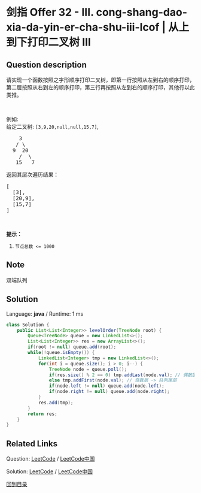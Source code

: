 ﻿# 剑指 Offer 32 - III. cong-shang-dao-xia-da-yin-er-cha-shu-iii-lcof | 从上到下打印二叉树 III

## Question description

<!--If you want to use the English description, use English description is not available for the problem. Please switch to Chinese. instead-->
<p>请实现一个函数按照之字形顺序打印二叉树，即第一行按照从左到右的顺序打印，第二层按照从右到左的顺序打印，第三行再按照从左到右的顺序打印，其他行以此类推。</p>

<p>&nbsp;</p>

<p>例如:<br>
给定二叉树:&nbsp;<code>[3,9,20,null,null,15,7]</code>,</p>

<pre>    3
   / \
  9  20
    /  \
   15   7
</pre>

<p>返回其层次遍历结果：</p>

<pre>[
  [3],
  [20,9],
  [15,7]
]
</pre>

<p>&nbsp;</p>

<p><strong>提示：</strong></p>

<ol>
	<li><code>节点总数 &lt;= 1000</code></li>
</ol>


## Note

双端队列


## Solution

Language: **java**  /  Runtime: 1 ms

```java
class Solution {
    public List<List<Integer>> levelOrder(TreeNode root) {
        Queue<TreeNode> queue = new LinkedList<>();
        List<List<Integer>> res = new ArrayList<>();
        if(root != null) queue.add(root);
        while(!queue.isEmpty()) {
            LinkedList<Integer> tmp = new LinkedList<>();
            for(int i = queue.size(); i > 0; i--) {
                TreeNode node = queue.poll();
                if(res.size() % 2 == 0) tmp.addLast(node.val); // 偶数层 -> 队列头部
                else tmp.addFirst(node.val); // 奇数层 -> 队列尾部
                if(node.left != null) queue.add(node.left);
                if(node.right != null) queue.add(node.right);
            }
            res.add(tmp);
        }
        return res;
    }
}


```



## Related Links

Question: [LeetCode](https://leetcode.com/problems/cong-shang-dao-xia-da-yin-er-cha-shu-iii-lcof/description/)  /  [LeetCode中国](https://leetcode-cn.com/problems/cong-shang-dao-xia-da-yin-er-cha-shu-iii-lcof/description/)

Solution: [LeetCode](https://leetcode.com/articles/cong-shang-dao-xia-da-yin-er-cha-shu-iii-lcof/)  /  [LeetCode中国](https://leetcode-cn.com/articles/cong-shang-dao-xia-da-yin-er-cha-shu-iii-lcof/)

[回到目录](../README.md)